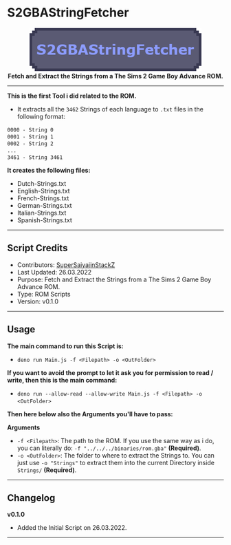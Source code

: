 # S2GBAStringFetcher

<p align="center">
	<img src="https://github.com/SuperSaiyajinStackZ/S2GBATestStuff/blob/main/resources/s2gbastringfetcher.png" alt="Box Image"><br>
	<b>Fetch and Extract the Strings from a The Sims 2 Game Boy Advance ROM.</b><br>
</p><hr>

**This is the first Tool i did related to the ROM.**
- It extracts all the `3462` Strings of each language to `.txt` files in the following format:
```
0000 - String 0
0001 - String 1
0002 - String 2
...
3461 - String 3461
```

**It creates the following files:**
- Dutch-Strings.txt
- English-Strings.txt
- French-Strings.txt
- German-Strings.txt
- Italian-Strings.txt
- Spanish-Strings.txt
<hr>

## Script Credits
- Contributors: [SuperSaiyajinStackZ](https://github.com/SuperSaiyajinStackZ)
- Last Updated: 26.03.2022
- Purpose: Fetch and Extract the Strings from a The Sims 2 Game Boy Advance ROM.
- Type: ROM Scripts
- Version: v0.1.0
<hr>

## Usage
**The main command to run this Script is:**
- `deno run Main.js -f <Filepath> -o <OutFolder>`

**If you want to avoid the prompt to let it ask you for permission to read / write, then this is the main command:**
- `deno run --allow-read --allow-write Main.js -f <Filepath> -o <OutFolder>`

**Then here below also the Arguments you'll have to pass:**

**Arguments**
- `-f <Filepath>`: The path to the ROM. If you use the same way as i do, you can literally do: `-f "../../../binaries/rom.gba"` **(Required)**.
- `-o <OutFolder>`: The folder to where to extract the Strings to. You can just use `-o "Strings"` to extract them into the current Directory inside `Strings/` **(Required)**.
<hr>

## Changelog
**v0.1.0**
- Added the Initial Script on 26.03.2022.
<hr>